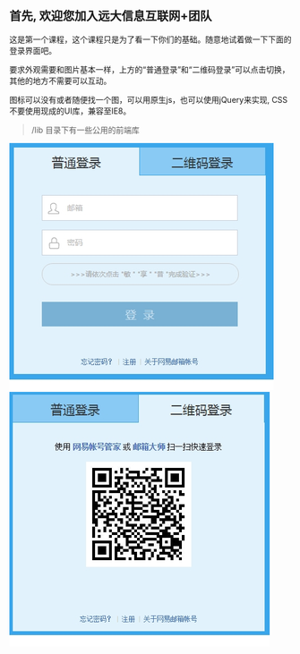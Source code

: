 ## 首先, 欢迎您加入远大信息互联网+团队

这是第一个课程，这个课程只是为了看一下你们的基础。随意地试着做一下下面的登录界面吧。

要求外观需要和图片基本一样，上方的“普通登录”和“二维码登录”可以点击切换，其他的地方不需要可以互动。

图标可以没有或者随便找一个图，可以用原生js，也可以使用jQuery来实现, CSS不要使用现成的UI库，兼容至IE8。

> /lib 目录下有一些公用的前端库

![img1](img1.jpg)
![img2](img2.jpg)


